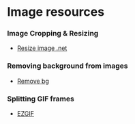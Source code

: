 # Image resources

### Image Cropping & Resizing

* [Resize image .net]

### Removing background from images

* [Remove bg]

### Splitting GIF frames

* [EZGIF]


[Resize image .net]: https://resizeimage.net/
[Remove bg]: https://www.remove.bg/
[EZGIF]: https://ezgif.com/split